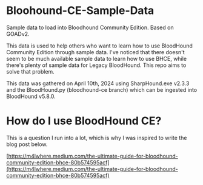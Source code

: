 # Bloohound-CE-Sample-Data
Sample data to load into Bloodhound Community Edition. Based on GOADv2.

This data is used to help others who want to learn how to use BloodHound Community Edition through sample data. I've noticed that there doesn't seem to be much available sample data to learn how to use BHCE, while there's plenty of sample data for Legacy BloodHound. This repo aims to solve that problem.

This data was gathered on April 10th, 2024 using SharpHound.exe v2.3.3 and the BloodHound.py (bloodhound-ce branch) which can be ingested into BloodHound v5.8.0. 

# How do I use BloodHound CE?
This is a question I run into a lot, which is why I was inspired to write the blog post below.

[https://m4lwhere.medium.com/the-ultimate-guide-for-bloodhound-community-edition-bhce-80b574595acf](https://m4lwhere.medium.com/the-ultimate-guide-for-bloodhound-community-edition-bhce-80b574595acf)
